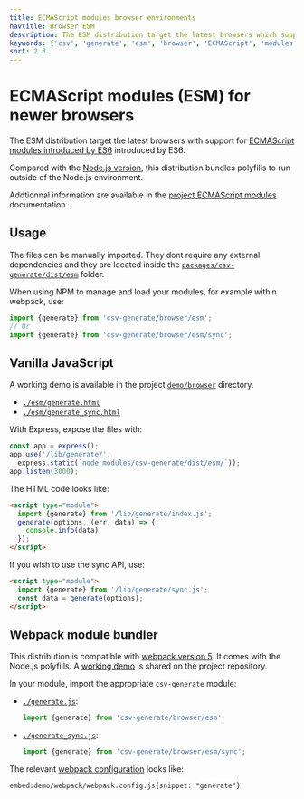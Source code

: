 ```yaml
---
title: ECMAScript modules browser environments
navtitle: Browser ESM
description: The ESM distribution target the latest browsers which support ECMAScript modules introduced by ES6.
keywords: ['csv', 'generate', 'esm', 'browser', 'ECMAScript', 'modules']
sort: 2.3
---
```


# ECMAScript modules (ESM) for newer browsers

The ESM distribution target the latest browsers with support for [ECMAScript modules introduced by ES6](https://caniuse.com/es6-module) introduced by ES6.

Compared with the [Node.js version](/csv/distributions/nodejs_esm/), this distribution bundles polyfills to run outside of the Node.js environment.

Addtionnal information are available in the [project ECMAScript modules](/project/distributions/browser_esm/) documentation.

## Usage

The files can be manually imported. They dont require any external dependencies and they are located inside the [`packages/csv-generate/dist/esm`](https://github.com/adaltas/node-csv/tree/master/packages/csv-generate/dist/esm) folder.

When using NPM to manage and load your modules, for example within webpack, use:

```js
import {generate} from 'csv-generate/browser/esm';
// Or
import {generate} from 'csv-generate/browser/esm/sync';
```

## Vanilla JavaScript

A working demo is available in the project [`demo/browser`](https://github.com/adaltas/node-csv/tree/master/demo/browser) directory.

* [`./esm/generate.html`](https://github.com/adaltas/node-csv/tree/master/demo/browser/esm/generate.html)
* [`./esm/generate_sync.html`](https://github.com/adaltas/node-csv/tree/master/demo/browser/esm/generate_sync.html)

With Express, expose the files with:

```js
const app = express();
app.use('/lib/generate/',
  express.static(`node_modules/csv-generate/dist/esm/`));
app.listen(3000);
```

The HTML code looks like:

```html
<script type="module">
  import {generate} from '/lib/generate/index.js';
  generate(options, (err, data) => {
    console.info(data)
  });
</script>
```

If you wish to use the sync API, use:

```html
<script type="module">
  import {generate} from '/lib/generate/sync.js';
  const data = generate(options);
</script>
```

## Webpack module bundler

This distribution is compatible with [webpack version 5](https://webpack.js.org/). It comes with the Node.js polyfills. A [working demo](https://github.com/adaltas/node-csv/tree/master/demo/webpack) is shared on the project repository.

In your module, import the appropriate `csv-generate` module:

* [`./generate.js`](https://github.com/adaltas/node-csv/blob/master/demo/webpack/src/generate.js#L2):   
  ```js
  import {generate} from 'csv-generate/browser/esm';
  ```
* [`./generate_sync.js`](https://github.com/adaltas/node-csv/blob/master/demo/webpack/src/generate_sync.js#L2):   
  ```js
  import {generate} from 'csv-generate/browser/esm/sync';
  ```

The relevant [webpack configuration](https://github.com/adaltas/node-csv/tree/master/demo/webpack/webpack.config.js) looks like:

`embed:demo/webpack/webpack.config.js{snippet: "generate"}`
